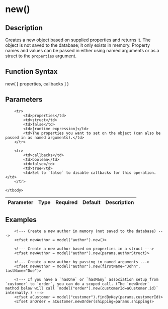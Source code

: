 # new()

## Description
Creates a new object based on supplied properties and returns it. The object is not saved to the database; it only exists in memory. Property names and values can be passed in either using named arguments or as a struct to the `properties` argument.

## Function Syntax
new( [ properties, callbacks ] )


## Parameters
<table>
	<thead>
		<tr>
			<th>Parameter</th>
			<th>Type</th>
			<th>Required</th>
			<th>Default</th>
			<th>Description</th>
		</tr>
	</thead>
	<tbody>
		
		<tr>
			<td>properties</td>
			<td>struct</td>
			<td>false</td>
			<td>[runtime expression]</td>
			<td>The properties you want to set on the object (can also be passed in as named arguments).</td>
		</tr>
		
		<tr>
			<td>callbacks</td>
			<td>boolean</td>
			<td>false</td>
			<td>true</td>
			<td>Set to `false` to disable callbacks for this operation.</td>
		</tr>
		
	</tbody>
</table>


## Examples
	
		<!--- Create a new author in memory (not saved to the database) --->
		<cfset newAuthor = model("author").new()>

		<!--- Create a new author based on properties in a struct --->
		<cfset newAuthor = model("author").new(params.authorStruct)>

		<!--- Create a new author by passing in named arguments --->
		<cfset newAuthor = model("author").new(firstName="John", lastName="Doe")>

		<!--- If you have a `hasOne` or `hasMany` association setup from `customer` to `order`, you can do a scoped call. (The `newOrder` method below will call `model("order").new(customerId=aCustomer.id)` internally.) --->
		<cfset aCustomer = model("customer").findByKey(params.customerId)>
		<cfset anOrder = aCustomer.newOrder(shipping=params.shipping)>
